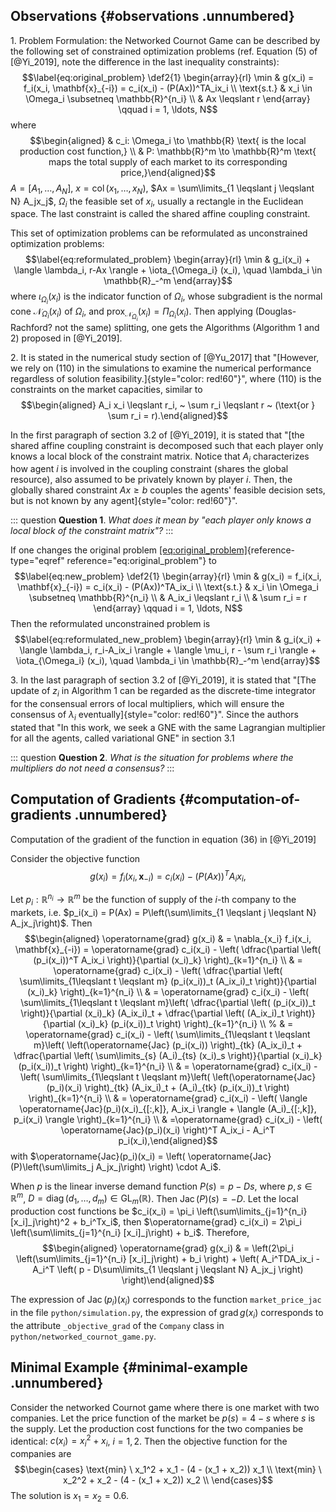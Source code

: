 ## Observations {#observations .unnumbered}

1\. Problem Formulation: the Networked Cournot Game can be described by
the following set of constrained optimization problems (ref. Equation
(5) of [@Yi_2019], note the difference in the last inequality
constraints): $$\label{eq:original_problem}
\def2{1}
\begin{array}{rl}
\min & g(x_i) = f_i(x_i, \mathbf{x}_{-i}) = c_i(x_i) - (P(Ax))^TA_ix_i \\
\text{s.t.} & x_i \in \Omega_i \subsetneq \mathbb{R}^{n_i} \\
& Ax \leqslant r
\end{array}
\qquad i = 1, \ldots, N$$ where $$\begin{aligned}
& c_i: \Omega_i \to \mathbb{R} \text{ is the local production cost function,} \\
& P: \mathbb{R}^m \to \mathbb{R}^m \text{ maps the total supply of each market to its corresponding price,}\end{aligned}$$
$A = [A_1, \ldots, A_N]$, $x = \operatorname{col}(x_1, \ldots, x_N)$,
$Ax = \sum\limits_{1 \leqslant j \leqslant N} A_jx_j$, $\Omega_i$ the
feasible set of $x_i$, usually a rectangle in the Euclidean space. The
last constraint is called the shared affine coupling constraint.

This set of optimization problems can be reformulated as unconstrained
optimization problems: $$\label{eq:reformulated_problem}
\begin{array}{rl}
\min & g_i(x_i) + \langle \lambda_i, r-Ax \rangle + \iota_{\Omega_i} (x_i), \quad \lambda_i \in \mathbb{R}_-^m
\end{array}$$ where $\iota_{\Omega_i} (x_i)$ is the indicator function
of $\Omega_i$, whose subgradient is the normal cone
$\mathcal{N}_{\Omega_i} (x_i)$ of $\Omega_i$, and
$\operatorname{prox}_{\mathcal{N}_{\Omega_i}}(x_i) = \Pi_{\Omega_i}(x_i)$.
Then applying (Douglas-Rachford? not the same) splitting, one gets the
Algorithms (Algorithm 1 and 2) proposed in [@Yi_2019].

2\. It is stated in the numerical study section of [@Yu_2017] that
"[However, we rely on (110) in the simulations to examine the numerical
performance regardless of solution
feasibility.]{style="color: red!60"}", where (110) is the constraints on
the market capacities, similar to $$\begin{aligned}
A_i x_i \leqslant r_i, ~ \sum r_i \leqslant r ~ (\text{or } \sum r_i = r).\end{aligned}$$

In the first paragraph of section 3.2 of [@Yi_2019], it is stated that
"[the shared affine coupling constraint is decomposed such that each
player only knows a local block of the constraint matrix. Notice that
$A_i$ characterizes how agent $i$ is involved in the coupling constraint
(shares the global resource), also assumed to be privately known by
player $i$. Then, the globally shared constraint $Ax \geqslant b$
couples the agents' feasible decision sets, but is not known by any
agent]{style="color: red!60"}".

::: question
**Question 1**. *What does it mean by "each player only knows a local
block of the constraint matrix"?*
:::

If one changes the original problem
[\[eq:original_problem\]](#eq:original_problem){reference-type="eqref"
reference="eq:original_problem"} to $$\label{eq:new_problem}
\def2{1}
\begin{array}{rl}
\min & g(x_i) = f_i(x_i, \mathbf{x}_{-i}) = c_i(x_i) - (P(Ax))^TA_ix_i \\
\text{s.t.} & x_i \in \Omega_i \subsetneq \mathbb{R}^{n_i} \\
& A_ix_i \leqslant r_i \\
& \sum r_i = r
\end{array}
\qquad i = 1, \ldots, N$$ Then the reformulated unconstrained problem is
$$\label{eq:reformulated_new_problem}
\begin{array}{rl}
\min & g_i(x_i) + \langle \lambda_i, r_i-A_ix_i \rangle + \langle \mu_i, r - \sum r_i \rangle + \iota_{\Omega_i} (x_i), \quad \lambda_i \in \mathbb{R}_-^m
\end{array}$$

3\. In the last paragraph of section 3.2 of [@Yi_2019], it is stated
that "[The update of $z_i$ in Algorithm 1 can be regarded as the
discrete-time integrator for the consensual errors of local multipliers,
which will ensure the consensus of $\lambda_i$
eventually]{style="color: red!60"}". Since the authors stated that "In
this work, we seek a GNE with the same Lagrangian multiplier for all the
agents, called variational GNE" in section 3.1

::: question
**Question 2**. *What is the situation for problems where the
multipliers do not need a consensus?*
:::

## Computation of Gradients {#computation-of-gradients .unnumbered}

Computation of the gradient of the function in equation (36) in
[@Yi_2019]

Consider the objective function
$$g(x_i) = f_i(x_i, \mathbf{x}_{-i}) = c_i(x_i) - (P(Ax))^T A_ix_i,$$

Let $p_i: \mathbb{R}^{n_i} \to \mathbb{R}^m$ be the function of supply
of the $i$-th company to the markets, i.e.
$p_i(x_i) = P(Ax) = P\left(\sum\limits_{1 \leqslant j \leqslant N} A_jx_j\right)$.
Then $$\begin{aligned}
\operatorname{grad} g(x_i) & = \nabla_{x_i} f_i(x_i, \mathbf{x}_{-i}) = \operatorname{grad} c_i(x_i) - \left( \dfrac{\partial \left( (p_i(x_i))^T A_ix_i \right)}{\partial (x_i)_k} \right)_{k=1}^{n_i} \\
& = \operatorname{grad} c_i(x_i) - \left( \dfrac{\partial \left( \sum\limits_{1\leqslant t \leqslant m} (p_i(x_i))_t (A_ix_i)_t \right)}{\partial (x_i)_k} \right)_{k=1}^{n_i} \\
& = \operatorname{grad} c_i(x_i) - \left( \sum\limits_{1\leqslant t \leqslant m}\left( \dfrac{\partial \left( (p_i(x_i))_t \right)}{\partial (x_i)_k} (A_ix_i)_t + \dfrac{\partial \left( (A_ix_i)_t \right)}{\partial (x_i)_k} (p_i(x_i))_t \right) \right)_{k=1}^{n_i} \\
% & = \operatorname{grad} c_i(x_i) - \left( \sum\limits_{1\leqslant t \leqslant m}\left( \left(\operatorname{Jac} (p_i(x_i)) \right)_{tk} (A_ix_i)_t + \dfrac{\partial \left( \sum\limits_{s} (A_i)_{ts} (x_i)_s \right)}{\partial (x_i)_k} (p_i(x_i))_t \right) \right)_{k=1}^{n_i} \\
& = \operatorname{grad} c_i(x_i) - \left( \sum\limits_{1\leqslant t \leqslant m}\left( \left(\operatorname{Jac} (p_i)(x_i) \right)_{tk} (A_ix_i)_t + (A_i)_{tk} (p_i(x_i))_t \right) \right)_{k=1}^{n_i} \\
& = \operatorname{grad} c_i(x_i) - \left( \langle \operatorname{Jac}(p_i)(x_i)_{[:,k]}, A_ix_i \rangle + \langle (A_i)_{[:,k]}, p_i(x_i) \rangle \right)_{k=1}^{n_i} \\
& =\operatorname{grad} c_i(x_i) - \left( \operatorname{Jac}(p_i)(x_i) \right)^T A_ix_i - A_i^T p_i(x_i),\end{aligned}$$
with
$\operatorname{Jac}(p_i)(x_i) = \left( \operatorname{Jac}(P)\left(\sum\limits_j A_jx_j\right) \right) \cdot A_i$.

When $p$ is the linear inverse demand function $P(s) = p − Ds$, where
$p, s \in \mathbb{R}^m$,
$D = \operatorname{diag}(d_1, \ldots, d_m) \in \operatorname{GL}_m(\mathbb{R})$.
Then $\operatorname{Jac}(P)(s) = -D$. Let the local production cost
functions be
$c_i(x_i) = \pi_i \left(\sum\limits_{j=1}^{n_i} [x_i]_j\right)^2 + b_i^Tx_i$,
then
$\operatorname{grad} c_i(x_i) = 2\pi_i \left(\sum\limits_{j=1}^{n_i} [x_i]_j\right) + b_i$.
Therefore, $$\begin{aligned}
\operatorname{grad} g(x_i) & = \left(2\pi_i \left(\sum\limits_{j=1}^{n_i} [x_i]_j\right) + b_i \right) + \left( A_i^TDA_ix_i - A_i^T \left( p - D\sum\limits_{1 \leqslant j \leqslant N} A_jx_j \right) \right)\end{aligned}$$

The expression of $\operatorname{Jac}(p_i)(x_i)$ corresponds to the
function `market_price_jac` in the file `python/simulation.py`, the
expression of $\operatorname{grad} g(x_i)$ corresponds to the attribute
`_objective_grad` of the `Company` class in
`python/networked_cournot_game.py`.

## Minimal Example {#minimal-example .unnumbered}

Consider the networked Cournot game where there is one market with two
companies. Let the price function of the market be $p(s) = 4 - s$ where
$s$ is the supply. Let the production cost functions for the two
companies be identical: $c(x_i) = x_i^2 + x_i$, $i = 1, 2$. Then the
objective function for the companies are $$\begin{cases}
\text{min} \ x_1^2 + x_1 - (4 - (x_1 + x_2)) x_1 \\
\text{min} \ x_2^2 + x_2 - (4 - (x_1 + x_2)) x_2 \\
\end{cases}$$ The solution is $x_1 = x_2 = 0.6.$
